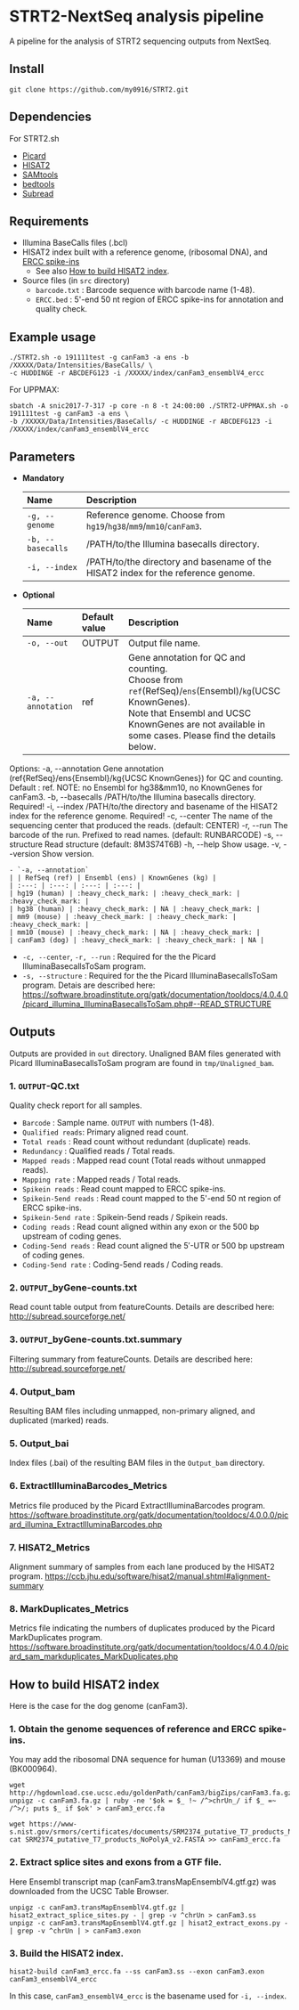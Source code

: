 # STRT2-NextSeq analysis pipeline

A pipeline for the analysis of STRT2 sequencing outputs from NextSeq.   

## Install
```
git clone https://github.com/my0916/STRT2.git
```
## Dependencies
For STRT2.sh
- [Picard](https://broadinstitute.github.io/picard/)
- [HISAT2](https://ccb.jhu.edu/software/hisat2/index.shtml)
- [SAMtools](http://samtools.sourceforge.net/)
- [bedtools](https://bedtools.readthedocs.io/en/latest/)
- [Subread](http://subread.sourceforge.net/)

## Requirements
- Illumina BaseCalls files (.bcl)
- HISAT2 index built with a reference genome, (ribosomal DNA), and [ERCC spike-ins](https://www-s.nist.gov/srmors/certificates/documents/SRM2374_putative_T7_products_NoPolyA_v2.FASTA)
  - See also [How to build HISAT2 index](#How-to-build-HISAT2-index).
- Source files (in `src` directory)
  - `barcode.txt` : Barcode sequence with barcode name (1-48).
  - `ERCC.bed` : 5'-end 50 nt region of ERCC spike-ins for annotation and quality check.

## Example usage
```
./STRT2.sh -o 191111test -g canFam3 -a ens -b /XXXXX/Data/Intensities/BaseCalls/ \
-c HUDDINGE -r ABCDEFG123 -i /XXXXX/index/canFam3_ensemblV4_ercc
```
For UPPMAX:
```
sbatch -A snic2017-7-317 -p core -n 8 -t 24:00:00 ./STRT2-UPPMAX.sh -o 191111test -g canFam3 -a ens \
-b /XXXXX/Data/Intensities/BaseCalls/ -c HUDDINGE -r ABCDEFG123 -i /XXXXX/index/canFam3_ensemblV4_ercc
```

## Parameters
- __Mandatory__

   | Name | Description |
   | :--- | :--- |
   | `-g, --genome` | Reference genome. Choose from `hg19`/`hg38`/`mm9`/`mm10`/`canFam3`. |
   | `-b, --basecalls` | /PATH/to/the Illumina basecalls directory.|
   | `-i, --index` | /PATH/to/the directory and basename of the HISAT2 index for the reference genome. |

- __Optional__

   | Name | Default value | Description |
   | :--- | :--- | :--- |
   | `-o, --out` | OUTPUT | Output file name.|
   | `-a, --annotation` | ref | Gene annotation for QC and counting. <br> Choose from `ref`(RefSeq)/`ens`(Ensembl)/`kg`(UCSC KnownGenes). <br>Note that Ensembl and UCSC KnownGenes are not available in some cases. Please find the details below.
  
Options:
  -a, --annotation        Gene annotation (ref{RefSeq}/ens{Ensembl}/kg{UCSC KnownGenes}) for QC and counting. Default : ref. NOTE: no Ensembl for hg38&mm10, no KnownGenes for canFam3. 
  -b, --basecalls         /PATH/to/the Illumina basecalls directory. Required!
  -i, --index             /PATH/to/the directory and basename of the HISAT2 index for the reference genome. Required!
  -c, --center            The name of the sequencing center that produced the reads. (default: CENTER)
  -r, --run               The barcode of the run. Prefixed to read names. (default: RUNBARCODE)
  -s, --structure         Read structure (default: 8M3S74T6B)
  -h, --help              Show usage.
  -v, --version           Show version.

    - `-a, --annotation` 
    | | RefSeq (ref) | Ensembl (ens) | KnownGenes (kg) |
    | :---: | :---: | :---: | :---: |
    | hg19 (human) | :heavy_check_mark: | :heavy_check_mark: | :heavy_check_mark: |
    | hg38 (human) | :heavy_check_mark: | NA | :heavy_check_mark: |
    | mm9 (mouse) | :heavy_check_mark: | :heavy_check_mark: | :heavy_check_mark: |
    | mm10 (mouse) | :heavy_check_mark: | NA | :heavy_check_mark: |
    | canFam3 (dog) | :heavy_check_mark: | :heavy_check_mark: | NA |
   
- `-c, --center`, `-r, --run` : Required for the the Picard IlluminaBasecallsToSam program.
- `-s, --structure` : Required for the the Picard IlluminaBasecallsToSam program. Detais are described here:
https://software.broadinstitute.org/gatk/documentation/tooldocs/4.0.4.0/picard_illumina_IlluminaBasecallsToSam.php#--READ_STRUCTURE

## Outputs
Outputs are provided in `out` directory.
Unaligned BAM files generated with Picard IlluminaBasecallsToSam program are found in `tmp/Unaligned_bam`.

### 1. `OUTPUT`-QC.txt
Quality check report for all samples.
- `Barcode` : Sample name. `OUTPUT` with numbers (1-48).
- `Qualified reads`: Primary aligned read count.	
- `Total reads` : Read count without redundant (duplicate) reads.
- `Redundancy` : Qualified reads / Total reads. 
- `Mapped reads` : Mapped read count (Total reads without unmapped reads). 
- `Mapping rate` : Mapped reads / Total reads. 
- `Spikein reads` : Read count mapped to ERCC spike-ins.
- `Spikein-5end reads` : Read count mapped to the 5'-end 50 nt region of ERCC spike-ins.
- `Spikein-5end rate` : Spikein-5end reads / Spikein reads.
- `Coding reads` : Read count aligned within any exon or the 500 bp upstream of coding genes.
- `Coding-5end reads` : Read count aligned the 5′-UTR or 500 bp upstream of coding genes. 
- `Coding-5end rate` : Coding-5end reads / Coding reads.

### 2. `OUTPUT`_byGene-counts.txt
Read count table output from featureCounts. Details are described here: http://subread.sourceforge.net/

### 3. `OUTPUT`_byGene-counts.txt.summary
Filtering summary from featureCounts. Details are described here: http://subread.sourceforge.net/

### 4. Output_bam
Resulting BAM files including unmapped, non-primary aligned, and duplicated (marked) reads.

### 5. Output_bai
Index files (.bai) of the resulting BAM files in the `Output_bam` directory.

### 6. ExtractIlluminaBarcodes_Metrics
Metrics file produced by the Picard ExtractIlluminaBarcodes program.
https://software.broadinstitute.org/gatk/documentation/tooldocs/4.0.0.0/picard_illumina_ExtractIlluminaBarcodes.php

### 7. HISAT2_Metrics
Alignment summary of samples from each lane produced by the HISAT2 program. 
https://ccb.jhu.edu/software/hisat2/manual.shtml#alignment-summary

### 8. MarkDuplicates_Metrics
Metrics file indicating the numbers of duplicates produced by the Picard MarkDuplicates program.
https://software.broadinstitute.org/gatk/documentation/tooldocs/4.0.4.0/picard_sam_markduplicates_MarkDuplicates.php


## How to build HISAT2 index
Here is the case for the dog genome (canFam3).
### 1. Obtain the genome sequences of reference and ERCC spike-ins. 
You may add the ribosomal DNA sequence for human (U13369) and mouse (BK000964).
```
wget http://hgdownload.cse.ucsc.edu/goldenPath/canFam3/bigZips/canFam3.fa.gz
unpigz -c canFam3.fa.gz | ruby -ne '$ok = $_ !~ /^>chrUn_/ if $_ =~ /^>/; puts $_ if $ok' > canFam3_ercc.fa

wget https://www-s.nist.gov/srmors/certificates/documents/SRM2374_putative_T7_products_NoPolyA_v2.FASTA
cat SRM2374_putative_T7_products_NoPolyA_v2.FASTA >> canFam3_ercc.fa
```
### 2. Extract splice sites and exons from a GTF file.
Here Ensembl transcript map (canFam3.transMapEnsemblV4.gtf.gz) was downloaded from the UCSC Table Browser.
```
unpigz -c canFam3.transMapEnsemblV4.gtf.gz | hisat2_extract_splice_sites.py - | grep -v ^chrUn > canFam3.ss
unpigz -c canFam3.transMapEnsemblV4.gtf.gz | hisat2_extract_exons.py - | grep -v ^chrUn | > canFam3.exon
```
### 3. Build the HISAT2 index.
```
hisat2-build canFam3_ercc.fa --ss canFam3.ss --exon canFam3.exon canFam3_ensemblV4_ercc
```
In this case, `canFam3_ensemblV4_ercc` is the basename used for `-i, --index`.
